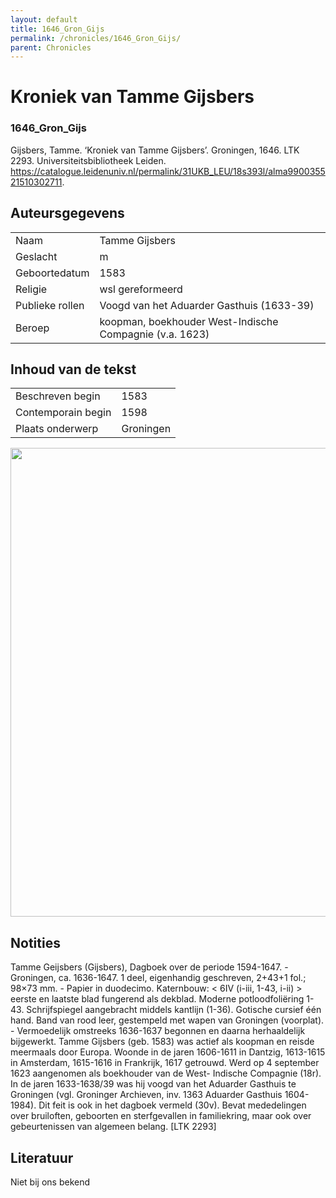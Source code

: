 ```yaml
---
layout: default
title: 1646_Gron_Gijs
permalink: /chronicles/1646_Gron_Gijs/
parent: Chronicles
--- 
```



# Kroniek van Tamme Gijsbers 

### 1646_Gron_Gijs 

Gijsbers, Tamme. ‘Kroniek van Tamme Gijsbers’. Groningen, 1646. LTK 2293. Universiteitsbibliotheek Leiden. https://catalogue.leidenuniv.nl/permalink/31UKB_LEU/18s393l/alma990035521510302711. 

## Auteursgegevens 

| | | 
| --------------- | --------------- | 
| Naam | Tamme Gijsbers | 
| Geslacht | m | 
| Geboortedatum | 1583 | 
| Religie | wsl gereformeerd | 
| Publieke rollen | Voogd van het Aduarder Gasthuis (1633-39) | 
| Beroep | koopman, boekhouder West-Indische Compagnie (v.a. 1623) | 

## Inhoud van de tekst 

| | | 
| --------------- | --------------- | 
| Beschreven begin | 1583 | 
| Contemporain begin | 1598 | 
| Plaats onderwerp | Groningen | 

[<img src="..\..\barplots_chronicles\1646_Gron_Gijs.jpg" width="750"/>](..\..\barplots_chronicles\1646_Gron_Gijs.jpg) 

## Notities 

Tamme Geijsbers (Gijsbers), Dagboek over de periode 1594-1647. - Groningen,
ca. 1636-1647. 1 deel, eigenhandig geschreven, 2+43+1 fol.; 98×73 mm. - Papier
in duodecimo. Katernbouw: < 6IV (i-iii, 1-43, i-ii) > eerste en laatste blad
fungerend als dekblad. Moderne potloodfoliëring 1-43. Schrijfspiegel
aangebracht middels kantlijn (1-36). Gotische cursief één hand. Band van rood
leer, gestempeld met wapen van Groningen (voorplat). - Vermoedelijk omstreeks
1636-1637 begonnen en daarna herhaaldelijk bijgewerkt. Tamme Gijsbers (geb.
1583) was actief als koopman en reisde meermaals door Europa. Woonde in de
jaren 1606-1611 in Dantzig, 1613-1615 in Amsterdam, 1615-1616 in Frankrijk,
1617 getrouwd. Werd op 4 september 1623 aangenomen als boekhouder van de West-
Indische Compagnie (18r). In de jaren 1633-1638/39 was hij voogd van het
Aduarder Gasthuis te Groningen (vgl. Groninger Archieven, inv. 1363 Aduarder
Gasthuis 1604-1984). Dit feit is ook in het dagboek vermeld (30v). Bevat
mededelingen over bruiloften, geboorten en sterfgevallen in familiekring, maar
ook over gebeurtenissen van algemeen belang. [LTK 2293]





## Literatuur 
Niet bij ons bekend
